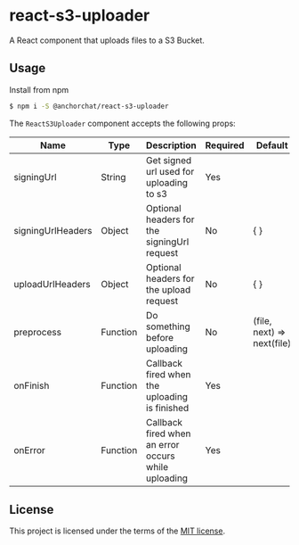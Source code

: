 # react-s3-uploader

A React component that uploads files to a S3 Bucket.

## Usage

Install from npm

```bash
$ npm i -S @anchorchat/react-s3-uploader
```

The `ReactS3Uploader` component accepts the following props:

| Name              | Type     | Description                                         | Required | Default                    |
| ----------------- | -------- | --------------------------------------------------- | -------- | -------------------------- |
| signingUrl        | String   | Get signed url used for uploading to s3             | Yes      |                            |
| signingUrlHeaders | Object   | Optional headers for the signingUrl request         | No       | { }                        |
| uploadUrlHeaders  | Object   | Optional headers for the upload request             | No       | { }                        |
| preprocess        | Function | Do something before uploading                       | No       | (file, next) => next(file) |
| onFinish          | Function | Callback fired when the uploading is finished       | Yes      |                            |
| onError           | Function | Callback fired when an error occurs while uploading | Yes      |                            |

## License

This project is licensed under the terms of the [MIT license](https://github.com/anchorchat/react-s3-uploader/blob/master/LICENSE).
